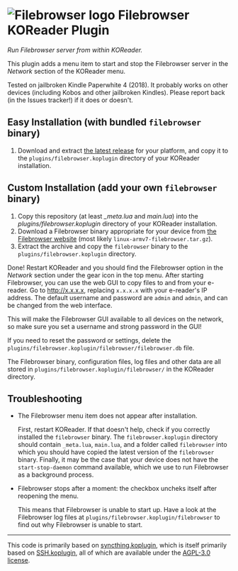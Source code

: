 # ![Filebrowser logo](https://avatars.githubusercontent.com/u/35781395?s=48&v=4) Filebrowser KOReader Plugin

*Run Filebrowser server from within KOReader.*

This plugin adds a menu item to start and stop the Filebrowser server in the *Network* section of the KOReader menu.

Tested on jailbroken Kindle Paperwhite 4 (2018). It probably works on other devices (including Kobos and other jailbroken Kindles). Please report back (in the Issues tracker!) if it does or doesn't.

## Easy Installation (with bundled `filebrowser` binary)

1. Download and extract [the latest release](https://github.com/b-/filebrowser.koplugin/releases/latest) for your platform, and copy it to the `plugins/filebrowser.koplugin` directory of your KOReader installation.

## Custom Installation (add your own `filebrowser` binary)

1. Copy this repository (at least *_meta.lua* and *main.lua*) into the *plugins/filebrowser.koplugin* directory of your KOReader installation.
2. Download a Filebrowser binary appropriate for your device from [the Filebrowser website](https://github.com/filebrowser/filebrowser/releases/latest) (most likely `linux-armv7-filebrowser.tar.gz`).
3. Extract the archive and copy the `filebrowser` binary to the `plugins/filebrowser.koplugin` directory.

Done! Restart KOReader and you should find the Filebrowser option in the *Network* section under the gear icon in the top menu. After starting Filebrowser, you can use the web GUI to copy files to and from your e-reader. Go to <http://x.x.x.x>, replacing `x.x.x.x` with your e-reader's IP address. The default username and password are `admin` and `admin`, and can be changed from the web interface.

   This will make the Filebrowser GUI available to all devices on the network, so make sure you set a username and strong password in the GUI!

   If you need to reset the password or settings, delete the `plugins/filebrowser.koplugin/filebrowser/filebrowser.db` file.

The Filebrowser binary, configuration files, log files and other data are all stored in `plugins/filebrowser.koplugin/filebrowser/` in the KOReader directory.

## Troubleshooting

- The Filebrowser menu item does not appear after installation.

  First, restart KOReader. If that doesn't help, check if you correctly installed the `filebrowser` binary. The `filebrowser.koplugin` directory should contain `_meta.lua`, `main.lua`, and a folder called `filebrowser` into which you should have copied the latest version of the `filebrowser` binary. Finally, it may be the case that your device does not have the `start-stop-daemon` command available, which we use to run Filebrowser as a background process.

- Filebrowser stops after a moment: the checkbox uncheks itself after reopening the menu.

  This means that Filebrowser is unable to start up. Have a look at the Filebrowser log files at `plugins/filebrowser.koplugin/filebrowser` to find out why Filebrowser is unable to start.

---

This code is primarily based on [syncthing.koplugin](https://github.com/arthurrump/syncthing.koplugin), which is itself primarily based on [SSH.koplugin](https://github.com/koreader/koreader/tree/master/plugins/SSH.koplugin), all of which are available under the [AGPL-3.0 license](https://github.com/koreader/koreader/blob/master/COPYING).
